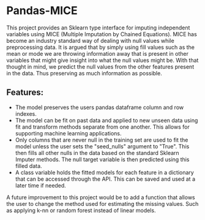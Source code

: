 # Pandas-MICE

This project provides an Sklearn type interface for imputing independent variables using MICE (Multiple Imputation by Chained Equations). MICE has become an industry standard way of dealing with null values while preprocessing data. It is argued that by simply using fill values such as the mean or mode we are throwing information away that is present in other variables that might give insight into what the null values might be. With that thought in mind, we predict the null values from the other features present in the data. Thus preserving as much information as possible.

## Features:
* The model preserves the users pandas dataframe column and row indexes. 
* The model can be fit on past data and applied to new unseen data using fit and transform methods separate from one another. This allows for supporting machine learning applications.
* Only columns that are never null in the training set are used to fit the model unless the user sets the "seed_nulls" argument to "True". This then fills all other nulls in the data based on the standard Sklearn Imputer methods. The null target variable is then predicted using this filled data.
* A class variable holds the fitted models for each feature in a dictionary that can be accessed through the API. This can be saved and used at a later time if needed.

A future improvement to this project would be to add a function that allows the user to change the method used for estimating the missing values. Such as applying k-nn or random forest instead of linear models.


